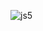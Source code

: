 ![js5](https://github.com/ZhArtem/MaximasterTest/assets/114347290/25aab61e-a2f0-48d0-ac64-44b240f690a5)
